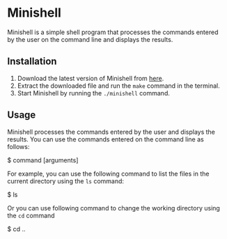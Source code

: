 # Minishell

Minishell is a simple shell program that processes the commands entered by the user on the command line and displays the results.

## Installation

1. Download the latest version of Minishell from [here](https://github.com/user/minishell).
2. Extract the downloaded file and run the `make` command in the terminal.
3. Start Minishell by running the `./minishell` command.

## Usage

Minishell processes the commands entered by the user and displays the results. You can use the commands entered on the command line as follows:

$ command [arguments]

For example, you can use the following command to list the files in the current directory using the `ls` command:

$ ls

Or you can use following command to change the working directory using the `cd` command

$ cd ..
